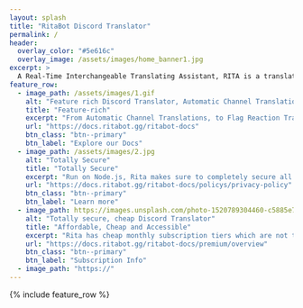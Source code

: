 ```yaml
---
layout: splash
title: "RitaBot Discord Translator"
permalink: /
header:
  overlay_color: "#5e616c"
  overlay_image: /assets/images/home_banner1.jpg
excerpt: >
  A Real-Time Interchangeable Translating Assistant, RITA is a translation bot built using discord.js and the Cloud Google Translate API. Offering affordable, and cheap Discord translation services in over 100+ languages. RitaBot is one of the best cheap and affordable translation bots out there, with no limits on individual discord language translations, and supporting a max of 1000 automatic channel translation tasks.<br />
feature_row:
  - image_path: /assets/images/1.gif
    alt: "Feature rich Discord Translator, Automatic Channel Translation, Flag Reaction Translation, and much more."
    title: "Feature-rich"
    excerpt: "From Automatic Channel Translations, to Flag Reaction Translation, Thread Support and over 100+ supported Langauges."
    url: "https://docs.ritabot.gg/ritabot-docs"
    btn_class: "btn--primary"
    btn_label: "Explore our Docs"
  - image_path: /assets/images/2.jpg
    alt: "Totally Secure"
    title: "Totally Secure"
    excerpt: "Run on Node.js, Rita makes sure to completely secure all user data, restricting DB access to specific staff in order to maintain your privacy."
    url: "https://docs.ritabot.gg/ritabot-docs/policys/privacy-policy"
    btn_class: "btn--primary"
    btn_label: "Learn more"
  - image_path: https://images.unsplash.com/photo-1520789304460-c5885e7c675d?ixlib=rb-1.2.1&ixid=MnwxMjA3fDB8MHxwaG90by1wYWdlfHx8fGVufDB8fHx8&auto=format&fit=crop&w=870&q=80
    alt: "Totally secure, cheap Discord Translator"
    title: "Affordable, Cheap and Accessible"
    excerpt: "Rita has cheap monthly subscription tiers which are not throttled in relation to character counts and individual translations. This allows you to communicate efficiently and easily with those you want to. "
    url: "https://docs.ritabot.gg/ritabot-docs/premium/overview"
    btn_class: "btn--primary"
    btn_label: "Subscription Info"
  - image_path: "https://"
---
```

{% include feature_row %}

